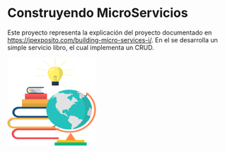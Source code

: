 # Construyendo MicroServicios

Este proyecto representa la explicación del proyecto documentado en https://jpexposito.com/building-micro-services-i/. En el se desarrolla un simple servicio libro, el cual implementa un CRUD.

<img align="center" width="200" height="200" src="../images/book-world.png" alt="Los libros en el mundo">


